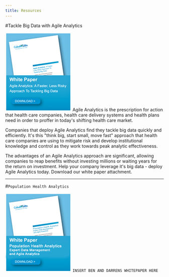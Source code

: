 ```yaml
---
title: Resources
---
```

#Tackle Big Data with Agile Analytics

[![whitepaper](images/whitepaper_download_services.jpg)](/pdfs/CobaltTalon_propensity_whitepaper.pdf)
Agile Analytics is the prescription for action that health care companies, health care delivery systems and health plans need in order to proffer in today's shifting health care market.

Companies that deploy Agile Analytics find they tackle big data quickly and efficiently. It's this "think big, start small, move fast" approach that health care companies are using to mitigate risk and develop institutional knowledge and control as they work towards peak analytic effectiveness.

The advantages of an Agile Analytics approach are significant, allowing companies to reap benefits without investing millions or waiting years for the return on investment. Help your company leverage it's big data - deploy Agile Analytics today. Download our white paper attachment.  




***
   
#`Population Health Analytics`

[![whitepaper](images/whitepaper_download_pophealth.jpg)](/pdfs/CobaltTalon_propensity_whitepaper.pdf)
`INSERT BEN AND DARRENS WHITEPAPER HERE`